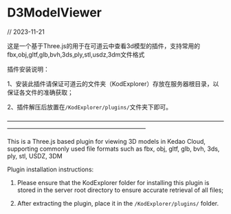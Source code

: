 # D3ModelViewer

// 2023-11-21

这是一个基于Three.js的用于在可道云中查看3d模型的插件，支持常用的fbx,obj,gltf,glb,bvh,3ds,ply,stl,usdz,3dm文件格式

插件安装说明：

  1、安装此插件请保证可道云的文件夹（KodExplorer）存放在服务器根目录，以保证各文件的准确获取；
  
  2、插件解压后放置在`/KodExplorer/plugins/`文件夹下即可。

———————————————————————————————————————————————————————————


This is a Three.js based plugin for viewing 3D models in Kedao Cloud, supporting commonly used file formats such as fbx, obj, gltf, glb, bvh, 3ds, ply, stl, USDZ, 3DM

Plugin installation instructions:

1. Please ensure that the KodExplorer folder for installing this plugin is stored in the server root directory to ensure accurate retrieval of all files;
   
2. After extracting the plugin, place it in the `/KodExplorer/plugins/` folder.

